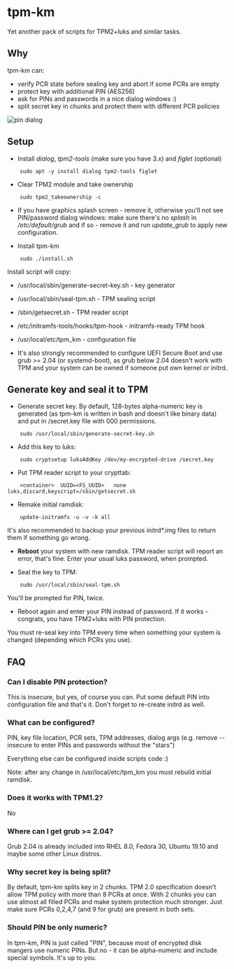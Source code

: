 # tpm-km

Yet another pack of scripts for TPM2+luks and similar tasks.

## Why

tpm-km can:

* verify PCR state before sealing key and abort if some PCRs are empty
* protect key with additional PIN (AES256)
* ask for PINs and passwords in a nice dialog windows :)
* split secret key in chunks and protect them with different PCR policies

![pin dialog](https://github.com/alttch/tpm-km/blob/master/images/dialog.png?raw=true)

## Setup

* Install *dialog*, *tpm2-tools* (make sure you have 3.x) and *figlet*
  (optional)

```shell
    sudo apt -y install dialog tpm2-tools figlet
```

* Clear TPM2 module and take ownership

```shell
    sudo tpm2_takeownership -c
```

* If you have graphics splash screen - remove it, otherwise you'll not see
  PIN/password dialog windows: make sure there's no *splash* in
  */etc/default/grub* and if so - remove it and run *update_grub* to apply new
  configuration.

* Install tpm-km

```shell
    sudo ./install.sh
```

Install script will copy:

* /usr/local/sbin/generate-secret-key.sh - key generator
* /usr/local/sbin/seal-tpm.sh - TPM sealing script
* /sbin/getsecret.sh - TPM reader script
* /etc/initramfs-tools/hooks/tpm-hook - initramfs-ready TPM hook
* /usr/local/etc/tpm_km - configuration file

* It's also strongly recommended to configure UEFI Secure Boot and use grub >=
  2.04 (or systemd-boot), as grub below 2.04 doesn't work with TPM and your
  system can be owned if someone put own kernel or initrd.

## Generate key and seal it to TPM

* Generate secret key. By default, 128-bytes alpha-numeric key is generated (as
  tpm-km is written in bash and doesn't like binary data) and put in
  /secret.key file with 000 permissions.

```shell
    sudo /usr/local/sbin/generate-secret-key.sh
```

* Add this key to luks:

```shell
    sudo cryptsetup luksAddKey /dev/my-encrypted-drive /secret.key
```

* Put TPM reader script to your crypttab:

```
    <container>  UUID=<FS_UUID>   none    luks,discard,keyscript=/sbin/getsecret.sh
```

* Remake initial ramdisk:

```shell
    update-initramfs -u -v -k all
```

It's also recommended to backup your previous initrd\*.img files to return them
if something go wrong.

* **Reboot** your system with new ramdisk. TPM reader script will report an
  error, that's fine. Enter your usual luks password, when prompted.

* Seal the key to TPM:

```shell
    sudo /usr/local/sbin/seal-tpm.sh
```

You'll be prompted for PIN, twice.

* Reboot again and enter your PIN instead of password. If it works - congrats,
  you have TPM2+luks with PIN protection.

You must re-seal key into TPM every time when something your system is changed
(depending which PCRs you use).

## FAQ

### Can I disable PIN protection?

This is insecure, but yes, of course you can. Put some default PIN into
configuration file and that's it. Don't forget to re-create initrd as well.

### What can be configured?

PIN, key file location, PCR sets, TPM addresses, dialog args (e.g. remove
--insecure to enter PINs and passwords without the "stars")

Everything else can be configured inside scripts code :)

Note: after any change in /usr/local/etc/tpm_km you must rebuild initial
ramdisk.

### Does it works with TPM1.2?

No

### Where can I get grub >= 2.04?

Grub 2.04 is already included into RHEL 8.0, Fedora 30, Ubuntu 19.10 and maybe
some other Linux distros. 

### Why secret key is being split?

By default, tpm-km splits key in 2 chunks. TPM 2.0 specification doesn't
allow TPM policy with more than 8 PCRs at once. With 2 chunks you can use
almost all filled PCRs and make system protection much stronger. Just make sure
PCRs 0,2,4,7 (and 9 for grub) are present in both sets.

### Should PIN be only numeric?

In tpm-km, PIN is just called "PIN", because most of encrypted disk mangers use
numeric PINs. But no - it can be alpha-numeric and include special symbols.
It's up to you.
